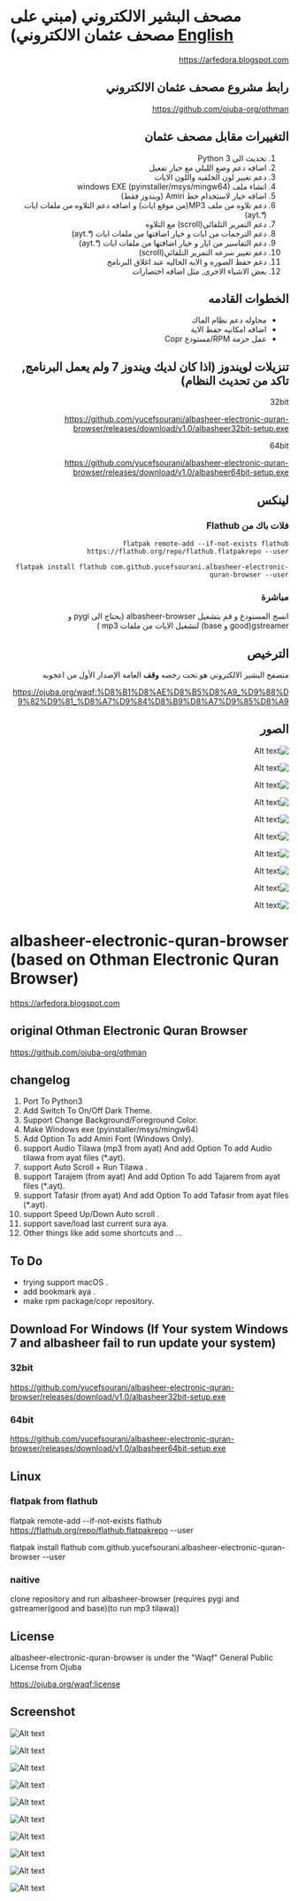# مصحف البشير الالكتروني (مبني على مصحف عثمان الالكتروني) [English](#albasheer-electronic-quran-browser-based-on--othman-electronic-quran-browser)

<div dir="rtl">

https://arfedora.blogspot.com

## رابط مشروع مصحف عثمان الالكتروني

https://github.com/ojuba-org/othman

## التغييرات مقابل مصحف عثمان

  1.  تحديث الى Python 3
  2.  اضافه دعم وضع الليلي مع خيار تفعيل
  3.  دعم تغيير لون الخلفيه واللون الايات
  4.  انشاء ملف windows EXE (pyinstaller/msys/mingw64)
  5.  اضافه خيار لاستخدام خط Amiri (ويندوز فقط)
  6.  دعم تلاوه من ملف MP3(من موقع ايات) و اضافه دعم التلاوه من ملفات ايات (*.ayt)
  7.  دعم التمرير التلقائي(scroll) مع التلاوه
  8.  دعم الترجمات من ايات و خيار اضافتها من ملفات ايات (*.ayt)
  9.  دعم التفاسير من ايار و خيار اضافتها من ملفات ايات (*.ayt)
  10. دعم تغيير سرعه التمرير التلقائي(scroll)
  11. دعم حفظ الصوره و الايه الحاليه عند اغلاق البرنامج
  12. بعض الاشياء الاخرى, مثل اضافه اختصارات
  
## الخطوات القادمه

 * محاوله دعم نظام الماك
 * اضافه امكانيه حفظ الاية
 * عمل حزمة RPM/مستودع Copr

## تنزيلات لويندوز (اذا كان لديك ويندوز 7 ولم يعمل البرنامج, تاكد من تحديث النظام)

32bit

https://github.com/yucefsourani/albasheer-electronic-quran-browser/releases/download/v1.0/albasheer32bit-setup.exe


64bit

https://github.com/yucefsourani/albasheer-electronic-quran-browser/releases/download/v1.0/albasheer64bit-setup.exe

## لينكس 

### فلات باك من Flathub

`flatpak remote-add --if-not-exists flathub https://flathub.org/repo/flathub.flatpakrepo --user`

`flatpak install flathub com.github.yucefsourani.albasheer-electronic-quran-browser --user`

### مباشرة

انسخ المستودع و قم بتشغيل albasheer-browser (يحتاج الى pygi و gstreamer(good و base) لتشغيل الايات من ملفات mp3 )

## الترخيص

متصفح البشير الالكتروني هو تحت رخصه **وقف** العامة الإصدار الأول من اعجوبه

https://ojuba.org/waqf:%D8%B1%D8%AE%D8%B5%D8%A9_%D9%88%D9%82%D9%81_%D8%A7%D9%84%D8%B9%D8%A7%D9%85%D8%A9

## الصور
![Alt text](https://raw.githubusercontent.com/yucefsourani/albasheer-electronic-quran-browser/master/Screenshot1.png "Screenshot")

![Alt text](https://raw.githubusercontent.com/yucefsourani/albasheer-electronic-quran-browser/master/Screenshot2.png "Screenshot")

![Alt text](https://raw.githubusercontent.com/yucefsourani/albasheer-electronic-quran-browser/master/Screenshot3.png "Screenshot")

![Alt text](https://raw.githubusercontent.com/yucefsourani/albasheer-electronic-quran-browser/master/Screenshot5.png "Screenshot")

![Alt text](https://raw.githubusercontent.com/yucefsourani/albasheer-electronic-quran-browser/master/Screenshot6.png "Screenshot")

![Alt text](https://raw.githubusercontent.com/yucefsourani/albasheer-electronic-quran-browser/master/Screenshot7.png "Screenshot")

![Alt text](https://raw.githubusercontent.com/yucefsourani/albasheer-electronic-quran-browser/master/Screenshot8.png "Screenshot")

![Alt text](https://raw.githubusercontent.com/yucefsourani/albasheer-electronic-quran-browser/master/Screenshot9.png "Screenshot")

![Alt text](https://raw.githubusercontent.com/yucefsourani/albasheer-electronic-quran-browser/master/Screenshot10.png "Screenshot")

![Alt text](https://raw.githubusercontent.com/yucefsourani/albasheer-electronic-quran-browser/master/Screenshot11.png "Screenshot")

</div>

# albasheer-electronic-quran-browser (based on  Othman Electronic Quran Browser)

https://arfedora.blogspot.com


## original Othman Electronic Quran Browser

https://github.com/ojuba-org/othman

## changelog 

  1.  Port To Python3
  2.  Add Switch To On/Off Dark Theme.
  3.  Support Change Background/Foreground Color.
  4.  Make Windows exe (pyinstaller/msys/mingw64)
  5.  Add Option To add Amiri Font (Windows Only).
  6.  support Audio Tilawa (mp3 from ayat) And add Option To add Audio tilawa from ayat files (*.ayt).
  7.  support Auto Scroll + Run Tilawa  .
  8.  support Tarajem (from ayat) And add Option To add Tajarem  from ayat files (*.ayt). 
  9.  support Tafasir (from ayat) And add Option To add Tafasir  from ayat files (*.ayt).
  10. support Speed Up/Down Auto scroll .
  11. support save/load last current sura aya.
  12. Other things like add some shortcuts and ...

## To Do 

 * trying support macOS .
 * add bookmark aya .
 * make rpm package/copr repository.

## Download For Windows (If Your system Windows 7 and albasheer fail to run update your system)

### 32bit

https://github.com/yucefsourani/albasheer-electronic-quran-browser/releases/download/v1.0/albasheer32bit-setup.exe


### 64bit

https://github.com/yucefsourani/albasheer-electronic-quran-browser/releases/download/v1.0/albasheer64bit-setup.exe


## Linux 

### flatpak from flathub

flatpak remote-add --if-not-exists flathub https://flathub.org/repo/flathub.flatpakrepo --user

flatpak install flathub com.github.yucefsourani.albasheer-electronic-quran-browser --user

### naitive

clone repository and run albasheer-browser (requires pygi and gstreamer(good and base)(to run mp3 tilawa))

## License

albasheer-electronic-quran-browser is under the "Waqf" General Public License from Ojuba

https://ojuba.org/waqf:license

## Screenshot
![Alt text](https://raw.githubusercontent.com/yucefsourani/albasheer-electronic-quran-browser/master/Screenshot1.png "Screenshot")

![Alt text](https://raw.githubusercontent.com/yucefsourani/albasheer-electronic-quran-browser/master/Screenshot2.png "Screenshot")

![Alt text](https://raw.githubusercontent.com/yucefsourani/albasheer-electronic-quran-browser/master/Screenshot3.png "Screenshot")

![Alt text](https://raw.githubusercontent.com/yucefsourani/albasheer-electronic-quran-browser/master/Screenshot5.png "Screenshot")

![Alt text](https://raw.githubusercontent.com/yucefsourani/albasheer-electronic-quran-browser/master/Screenshot6.png "Screenshot")

![Alt text](https://raw.githubusercontent.com/yucefsourani/albasheer-electronic-quran-browser/master/Screenshot7.png "Screenshot")

![Alt text](https://raw.githubusercontent.com/yucefsourani/albasheer-electronic-quran-browser/master/Screenshot8.png "Screenshot")

![Alt text](https://raw.githubusercontent.com/yucefsourani/albasheer-electronic-quran-browser/master/Screenshot9.png "Screenshot")

![Alt text](https://raw.githubusercontent.com/yucefsourani/albasheer-electronic-quran-browser/master/Screenshot10.png "Screenshot")

![Alt text](https://raw.githubusercontent.com/yucefsourani/albasheer-electronic-quran-browser/master/Screenshot11.png "Screenshot")




